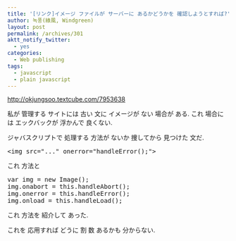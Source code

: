 ```yaml
---
title: '[リンク]イメージ ファイルが サーバーに あるかどうかを 確認しようとすれば?'
author: 녹풍(綠風, Windgreen)
layout: post
permalink: /archives/301
aktt_notify_twitter:
  - yes
categories:
  - Web publishing
tags:
  - javascript
  - plain javascript
---
```

<a target="_top" href="http://okjungsoo.textcube.com/7953638">http://okjungsoo.textcube.com/7953638</a>

私が 管理する サイトには 古い 文に イメージが ない 場合が ある. これ 場合には エックバックが 浮かんで 良くない.

ジャバスクリプトで 処理する 方法が ないか 捜してから 見つけた 文だ.</p> 

<pre class="brush:html">&lt;img src="..." onerror="handleError();"&gt;</pre></p> 

これ 方法と</p> 

<pre class="brush:js">var img = new Image();
img.onabort = this.handleAbort();
img.onerror = this.handleError();
img.onload = this.handleLoad();
</pre></p> 

これ 方法を 紹介して あった.

これを 応用すれば どうに 割 数 あるかも 分からない.